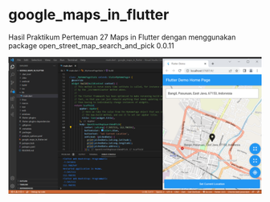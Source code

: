 # google_maps_in_flutter

Hasil Praktikum Pertemuan 27 Maps in Flutter dengan menggunakan package open_street_map_search_and_pick 0.0.11

![Screenshoot output](images/hasil.PNG)


